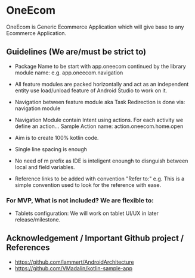 # OneEcom
OneEcom is Generic Ecommerce Application which will give base to any Ecommerce Application.

## Guidelines (We are/must be strict to)

* Package Name to be start with app.oneecom continued by the library module name:
e.g. app.oneecom.navigation

* All feature modules are packed horizontally and act as an independent entity use load/unload feature of
Android Studio to work on it.

* Navigation between feature module aka Task Redirection is done via: navigation module
* Navigation Module contain Intent using actions. For each activity we define an action...
Sample Action name: action.oneecom.home.open

* Aim is to create 100% kotlin code.
* Single line spacing is enough
* No need of m prefix as IDE is inteligent enoungh to disnguish between local and field variables.

* Reference links to be added with convention "Refer to:" e.g.  <!--Refer to: reference_link_here -->
This is a simple convention used to look for the reference with ease.


### For MVP, What is not included? We are flexible to:
* Tablets configuration: We will work on tablet UI/UX in later release/milestone.

## Acknowledgement / Important Github project / References

* https://github.com/iammert/AndroidArchitecture
* https://github.com/VMadalin/kotlin-sample-app
